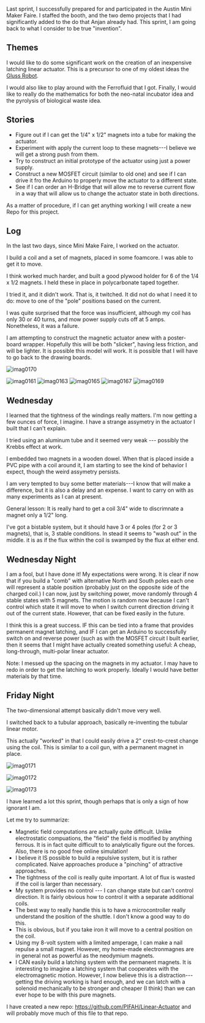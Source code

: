Last sprint, I successfully prepared for and participated in the Austin Mini Maker Faire. I staffed the booth, and
the two demo projects that I had significantly added to the do that Anjan already had.  This sprint, I am going back 
to what I consider to be true "invention".

## Themes

I would like to do some significant work on the creation of an inexpensive latching linear actuator.  This 
is a precursor to one of my oldest ideas the [Gluss Robot](https://github.com/PIFAH/PIFAH/blob/master/ideas/Project%20%2316:%20%22Gluss%22%2C%20A%20Robotic%20Truss.md).

I would also like to play around with the Ferrofluid that I got.  Finally, I would like to really do the mathematics 
for both the neo-natal incubator idea and the pyrolysis of biological waste idea.

## Stories

* Figure out if I can get the 1/4" x 1/2" magnets into a tube for making the actuator.
* Experiment with apply the current loop to these magnets---I believe we will get a strong push from them.
* Try to construct an initial prototype of the actuator using just a power supply.
* Construct a new MOSFET circuit (similar to old one) and see if I can drive it fro the Arduino to properly
move the actuator to a different state.
* See if I can order an H-Bridge that will allow me to reverse current flow in a way that will allow us to change
the actuator state in both directions.

As a matter of procedure, if I can get anything working I will create a new Repo for this project.

## Log

In the last two days, since Mini Make Faire, I worked on the actuator.

I build a coil and a set of magnets, placed in some foamcore.  I was able to get it to move.

I think worked much harder, and built a good plywood holder for 6 of the 1/4 x 1/2 magnets. I held these in place in polycarbonate taped together.

I tried it, and it didn't work.  That is, it twitched. It did not do what I need it to do: move to one of the "pole" positions based on the current.

I was quite surprised that the force was insufficient, although my coil has only 30 or 40 turns, and mow power supply cuts off at 5 amps. Nonetheless, it was a failure.

I am attempting to construct the magnetic actuator anew with a poster-board wrapper. Hopefully this will be both "slicker", having less friction, and will be lighter. It is possible this model will work.  It is possible that I will have to go back to the drawing boards.

![imag0170](https://cloud.githubusercontent.com/assets/5296671/7717488/d201cc4a-fe67-11e4-90d6-f607678fe7ea.jpg)

![imag0161](https://cloud.githubusercontent.com/assets/5296671/7717452/696c9f84-fe67-11e4-8cde-7c1b951a6d59.jpg)
![imag0163](https://cloud.githubusercontent.com/assets/5296671/7717454/6970313a-fe67-11e4-8d89-eb21bc71caf2.jpg)
![imag0165](https://cloud.githubusercontent.com/assets/5296671/7717456/6973fa86-fe67-11e4-8f9f-e538a7f1a327.jpg)
![imag0167](https://cloud.githubusercontent.com/assets/5296671/7717453/696f8140-fe67-11e4-9946-693e15722392.jpg)
![imag0169](https://cloud.githubusercontent.com/assets/5296671/7717455/6972f24e-fe67-11e4-8186-548a4fa34717.jpg)

## Wednesday

I learned that the tightness of the windings really matters.  I'm now getting a few ounces of force, I imagine.  I have a strange assymetry in the actuator I built that I can't explain.

I tried using an aluminum tube and it seemed very weak --- possibly the Krebbs effect at work.

I embedded two magnets in a wooden dowel.  When that is placed inside a PVC pipe with a coil around it, I am starting to see the kind of behavior I expect, though the weird assymetry persists.

I am very tempted to buy some better materials---I know that will make a difference, but it is also a delay and an expense.  I want to carry on with as many experiments as I can at present.

General lesson:  It is really hard to get a coil 3/4" wide to discrimnate a magnet only a 1/2" long.

I've got a bistable system, but it should have 3 or 4 poles (for 2 or 3 magnets), that is, 3 stable conditions.  In stead it seems to "wash out" in the middle.  it is as if the flux within the coil is swamped by the flux at either end.

## Wednesday Night

I am a fool, but I have done it! My expectations were wrong.  It is clear if now that if you build a "comb" with alternative North and South poles each one will represent a stable position (probably just on the opposite side of the charged coil.)  I can now, just by switching power, move randomly through 4 stable states with 5 magnets.
The motion is random now because I can't control which state it will move to when I switch current direction driving it out of the current state.  However, that can be fixed easily in the future.

I think this is a great success.  IF this can be tied into a frame that provides permanent magnet latching, and IF I can get an Arduino to successfully switch on and reverse power (such as with the MOSFET circuit I built earlier, then it seems that I might have actually created something useful: A cheap, long-through, multi-polar linear actuator.

Note: I messed up the spacing on the magnets in my actuator.  I may have to redo in order to get the latching to work properly. Ideally I would have better materials by that time.

## Friday Night

The two-dimensional attempt basically didn't move very well.

I switched back to a tubular approach, basically re-inventing the tubular linear motor.

This actually "worked" in that I could easily drive a 2" crest-to-crest change using the coil.  This is similar to a 
coil gun, with a permanent magnet in place.

![imag0171](https://cloud.githubusercontent.com/assets/5296671/7781700/d26dcf86-00b9-11e5-914c-325e6de70a12.jpg)

![imag0172](https://cloud.githubusercontent.com/assets/5296671/7781706/fe6990f2-00b9-11e5-8a02-22daf59d06fe.jpg)

![imag0173](https://cloud.githubusercontent.com/assets/5296671/7781699/d26bef86-00b9-11e5-8c47-92364ee8b9e8.jpg)

I have learned a lot this sprint, though perhaps that is only a sign of how ignorant I am.

Let me try to summarize:

* Magnetic field computations are actually quite difficult. Unlike electrostatic compuations, the "field" the field is modified by anything ferrous. It is in fact quite difficult to to analytically figure out the forces. Also, there is no good free online simulation!
* I believe it IS possible to build a repulsive system, but it is rather complicated. Naive approaches produce a "pinching" of attractive approaches.
* The tightness of the coil is really quite important.  A lot of flux is wasted if the coil is larger than necessary.
* My system provides no control --- I can change state but can't control direction. It is fairly obvious how to control it with a separate additional coils.
* The best way to really handle this is to have a microcontroller really understand the position of the shuttle. I don't know a good way to do this.
* This is obvious, but if you take iron it will move to a central position on the coil.
* Using my 8-volt system with a limited amperage, I can make a nail repulse a small magnet.  However, my home-made electronmagnes are in general not as powerful as the neodymium magnets.
* I CAN easily build a latching system with the permanent magnets.  It is interesting to imagine a latching system that cooperates with the electromagnetic motion.  However, I now believe this is a distraction---getting the driving working is hard enough, and we can latch with a solenoid mechanically to be stronger and cheaper (I think) than we can ever hope to be with this pure magnets.

I have created a new repo: https://github.com/PIFAH/Linear-Actuator and will probably move much of this file to that repo.
